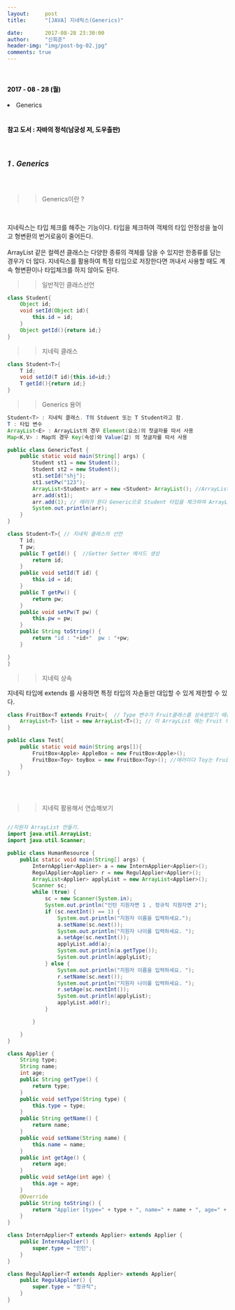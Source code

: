 ```yaml
---
layout:     post
title:      "[JAVA] 지네릭스(Generics)"

date:       2017-08-28 23:30:00
author:     "신희준"
header-img: "img/post-bg-02.jpg"
comments: true
---
```

<br>
<H4 style ="font-weight:bold; color : black">2017 - 08 - 28 (월)</H4>

<li>Generics</li>


<br>
<H4 style ="font-weight:bold; color:black;">참고 도서 : 자바의 정석(남궁성 저, 도우출판)</H4>
<br>

<h5 style = "font-size: 17px; font-weight : bold;">1 . Generics</h5>
<br>

>>Generics이란 ?

<br>
<p>
<span style="font-size : 14px;"> 지네릭스는 타입 체크를 해주는 기능이다. 타입을 체크하여 객체의 타입 안정성을 높이고 형변환의 번거로움이 줄어든다.
<br><br>
ArrayList 같은 컬렉션 클래스는 다양한 종류의 객체를 담을 수 있지만 한종류를 담는 경우가 더 많다. 지네릭스를 활용하여 특정 타입으로 저장한다면 꺼내서 사용할 때도 계속 형변환이나 타입체크를 하지 않아도 된다.</span>
</p>

>>일반적인 클래스선언

~~~java
class Student{
	Object id;
	void setId(Object id){
		this.id = id;
	}
	Object getId(){return id;}
}
~~~

>>지네릭 클래스

~~~java
class Student<T>{
	T id;
	void setId(T id){this.id=id;}
	T getId(){return id;}
}
~~~

>>Generics 용어

~~~java
Student<T> : 지네릭 클래스. T의 Stduent 또는 T Student라고 함.
T : 타입 변수
ArrayList<E> : ArrayList의 경우 Element(요소)의 첫글자를 따서 사용
Map<K,V> : Map의 경우 Key(속성)와 Value(값) 의 첫글자를 따서 사용
~~~

~~~java
public class GenericTest {
	public static void main(String[] args) {
		Student st1 = new Student();
		Student st2 = new Student();
		st1.setId("shj");
		st1.setPw("123");
		ArrayList<Student> arr = new <Student> ArrayList(); //ArrayList에는 Student형태의 값을 저장
		arr.add(st1);
		arr.add(1); // 에러가 뜬다 Generic으로 Student 타입을 체크하여 ArrayList에 저장하기 때문에 다른 형태는 타입을 확인하여 저장을 못하게한다.
		System.out.println(arr);
	}
}

class Student<T>{ // 지네릭 클래스의 선언
	T id;
	T pw;
	public T getId() {  //Getter Setter 메서드 생성
		return id;
	}
	public void setId(T id) {
		this.id = id;
	}
	public T getPw() {
		return pw;
	}
	public void setPw(T pw) {
		this.pw = pw;
	}
	public String toString() {
		return "id : "+id+"  pw : "+pw;
	}

}
}

~~~

>> 지네릭 상속

<p><span style = "font-size :14px">지네릭 타입에 extends 를 사용하면 특정 타입의 자손들만 대입할 수 있게 제한할 수 있다.</span></p>

~~~java
class FruitBox<T extends Fruit>{  // Type 변수가 Fruit클래스를 상속받았기 때문에 Fruit 자손들만 담을 수 있다.
	ArrayList<T> list = new ArrayList<T>(); // 이 ArrayList 에는 Fruit 의 자손만 담을 수 있다.
}

public class Test{
	public static void main(String args[]){
		FruitBox<Apple> AppleBox = new FruitBox<Apple>();
		FruitBox<Toy> toyBox = new FruitBox<Toy>(); //에러이다 Toy는 Fruit의 자손이 아니기에
	}
}
~~~

<BR><BR>

>>지네릭 활용해서 연습해보기

~~~java

//지원자 ArrayList 만들기.
import java.util.ArrayList;
import java.util.Scanner;

public class HumanResource {
	public static void main(String[] args) {
		InternApplier<Applier> a = new InternApplier<Applier>();
		RegulApplier<Applier> r = new RegulApplier<Applier>();
		ArrayList<Applier> applyList = new ArrayList<Applier>();
		Scanner sc;
		while (true) {
			sc = new Scanner(System.in);
			System.out.println("인턴 지원자면 1 , 정규직 지원자면 2");
			if (sc.nextInt() == 1) {
				System.out.println("지원자 이름을 입력하세요.");
				a.setName(sc.next());
				System.out.println("지원자 나이를 입력하세요. ");
				a.setAge(sc.nextInt());
				applyList.add(a);
				System.out.println(a.getType());
				System.out.println(applyList);
			} else {
				System.out.println("지원자 이름을 입력하세요. ");
				r.setName(sc.next());
				System.out.println("지원자 나이를 입력하세요. ");
				r.setAge(sc.nextInt());
				System.out.println(applyList);
				applyList.add(r);
			}

		}

	}
}

class Applier {
	String type;
	String name;
	int age;
	public String getType() {
		return type;
	}
	public void setType(String type) {
		this.type = type;
	}
	public String getName() {
		return name;
	}
	public void setName(String name) {
		this.name = name;
	}
	public int getAge() {
		return age;
	}
	public void setAge(int age) {
		this.age = age;
	}
	@Override
	public String toString() {
		return "Applier [type=" + type + ", name=" + name + ", age=" + age + "]";
	}
}

class InternApplier<T extends Applier> extends Applier {
	public InternApplier() {
		super.type = "인턴";
	}
}

class RegulApplier<T extends Applier> extends Applier{
	public RegulApplier() {
		super.type = "정규직";
	}
}
~~~
